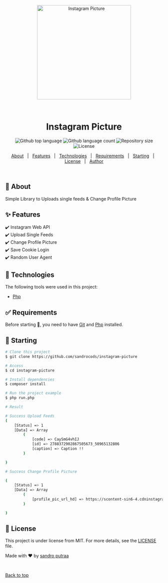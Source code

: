 <div align="center" id="top"> 
  <img src="https://upload.wikimedia.org/wikipedia/commons/thumb/e/e7/Instagram_logo_2016.svg/800px-Instagram_logo_2016.svg.png" alt="Instagram Picture" width="300px"/>

  &#xa0;

  <!-- <a href="https://instagrampicture.netlify.app">Demo</a> -->
</div>

<h1 align="center">Instagram Picture</h1>

<p align="center">
  <img alt="Github top language" src="https://img.shields.io/github/languages/top/sandrocods/instagram-picture?color=56BEB8">

  <img alt="Github language count" src="https://img.shields.io/github/languages/count/sandrocods/instagram-picture?color=56BEB8">

  <img alt="Repository size" src="https://img.shields.io/github/repo-size/sandrocods/instagram-picture?color=56BEB8">

  <img alt="License" src="https://img.shields.io/github/license/sandrocods/instagram-picture?color=56BEB8">

  <!-- <img alt="Github issues" src="https://img.shields.io/github/issues/sandrocods/instagram-picture?color=56BEB8" /> -->

  <!-- <img alt="Github forks" src="https://img.shields.io/github/forks/sandrocods/instagram-picture?color=56BEB8" /> -->

  <!-- <img alt="Github stars" src="https://img.shields.io/github/stars/sandrocods/instagram-picture?color=56BEB8" /> -->
</p>

<!-- Status -->

<!-- <h4 align="center"> 
	🚧  Instagram Picture 🚀 Under construction...  🚧
</h4> 

<hr> -->

<p align="center">
  <a href="#dart-about">About</a> &#xa0; | &#xa0; 
  <a href="#sparkles-features">Features</a> &#xa0; | &#xa0;
  <a href="#rocket-technologies">Technologies</a> &#xa0; | &#xa0;
  <a href="#white_check_mark-requirements">Requirements</a> &#xa0; | &#xa0;
  <a href="#checkered_flag-starting">Starting</a> &#xa0; | &#xa0;
  <a href="#memo-license">License</a> &#xa0; | &#xa0;
  <a href="https://github.com/sandrocods" target="_blank">Author</a>
</p>

<br>

## :dart: About ##

Simple Library to Uploads single feeds & Change Profile Picture

## :sparkles: Features ##

:heavy_check_mark: Instagram Web API\
:heavy_check_mark: Upload Single Feeds\
:heavy_check_mark: Change Profile Picture\
:heavy_check_mark: Save Cookie Login\
:heavy_check_mark: Random User Agent

## :rocket: Technologies ##

The following tools were used in this project:

- [Php](https://www.php.net/)

## :white_check_mark: Requirements ##

Before starting :checkered_flag:, you need to have [Git](https://git-scm.com) and [Php](https://www.php.net/) installed.

## :checkered_flag: Starting ##

```bash
# Clone this project
$ git clone https://github.com/sandrocods/instagram-picture

# Access
$ cd instagram-picture

# Install dependencies
$ composer install

# Run the project example
$ php run.php

# Result 

# Success Upload Feeds
(
    [Status] => 1
    [Data] => Array
        (
            [code] => CaySmG4vhIJ
            [id] => 2788372902867505673_50965132806
            [caption] => Caption !!
        )

)

# Success Change Profile Picture

(
    [Status] => 1
    [Data] => Array
        (
            [profile_pic_url_hd] => https://scontent-sin6-4.cdninstagram.com/v/t51.2885-19/275360298_4927657043978148_8366980750013367720_n.jpg?stp=dst-jpg_s320x320&_nc_ht=scontent-sin6-4.cdninstagram.com&_nc_cat=100&_nc_ohc=0WJiEyllF6QAX_t3BKx&tn=0xwPMMfbQOk5dz-_&edm=ALwy07oBAAAA&ccb=7-4&oh=00_AT90HItoDyM9OmsV2CqReYYH8NMPTA-iC0I8_YWqRzc7Lw&oe=622D01F0&_nc_sid=261c40
        )

)
```

## :memo: License ##

This project is under license from MIT. For more details, see the [LICENSE](LICENSE.md) file.


Made with :heart: by <a href="https://github.com/sandrocods" target="_blank">sandro putraa</a>

&#xa0;

<a href="#top">Back to top</a>
